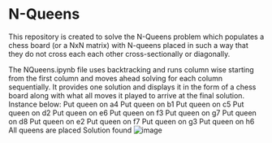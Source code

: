 # N-Queens
This repository is created to solve the N-Queens problem which populates a chess board (or a NxN matrix) with N-queens placed in such a way that they do not cross each each other cross-sectionally or diagonally. 

The NQueens.ipynb file uses backtracking and runs column wise starting from the first column and moves ahead solving for each column sequentially. It provides one solution and displays it in the form of a chess board along with what all moves it played to arrive at the final solution. Instance below:
  Put queen on a4
  Put queen on b1
  Put queen on c5
  Put queen on d2
  Put queen on e6
  Put queen on f3
  Put queen on g7
  Put queen on d8
  Put queen on e2
  Put queen on f7
  Put queen on g3
  Put queen on h6
  All queens are placed
  Solution found
![image](https://github.com/user-attachments/assets/19a217fb-1c36-4589-bcaf-3134aba7e34b)

